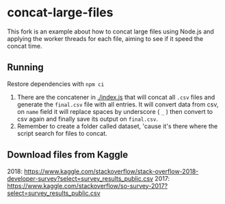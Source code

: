# concat-large-files

This fork is an example about how to concat large files using Node.js and applying the worker threads for each file, aiming to see if it speed the concat time.

## Running

Restore dependencies with `npm ci`

1. There are the concatener in [./index.js](index.js) that will concat all `.csv` files and generate the `final.csv` file with all entries. It will convert data from csv, on `name` field it will replace spaces by underscore ( `_` ) then convert to csv again and finally save its output on `final.csv`.
2. Remember to create a folder called dataset, 'cause it's there where the script search for files to concat.

## Download files from Kaggle

2018: https://www.kaggle.com/stackoverflow/stack-overflow-2018-developer-survey?select=survey_results_public.csv
2017: https://www.kaggle.com/stackoverflow/so-survey-2017?select=survey_results_public.csv

